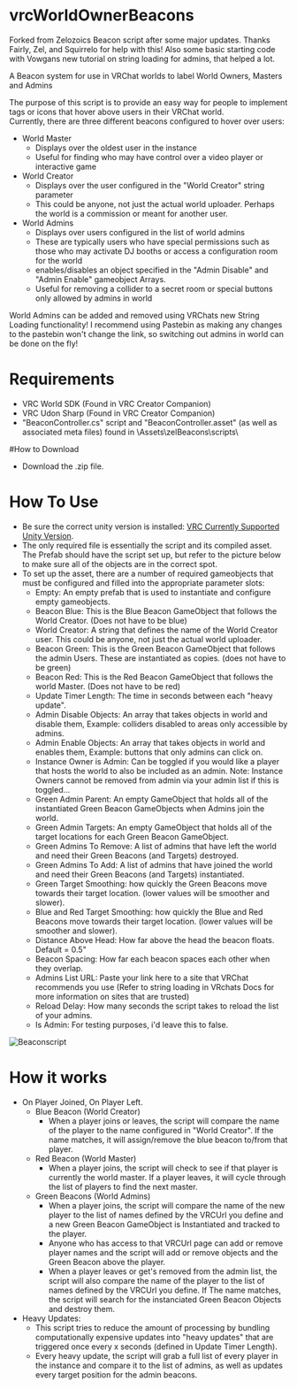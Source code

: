 # vrcWorldOwnerBeacons
Forked from Zelozoics Beacon script after some major updates. Thanks Fairly, Zel, and Squirrelo for help with this!
Also some basic starting code with Vowgans new tutorial on string loading for admins, that helped a lot.

A Beacon system for use in VRChat worlds to label World Owners, Masters and Admins

The purpose of this script is to provide an easy way for people to implement tags or icons that hover above users in their VRChat world.  
Currently, there are three different beacons configured to hover over users:  
  - World Master  
    - Displays over the oldest user in the instance  
    - Useful for finding who may have control over a video player or interactive game  
  - World Creator  
    - Displays over the user configured in the "World Creator" string parameter  
    - This could be anyone, not just the actual world uploader. Perhaps the world is a commission or meant for another user.  
  - World Admins  
    - Displays over users configured in the list of world admins  
    - These are typically users who have special permissions such as those who may activate DJ booths or access a configuration room for the world  
    - enables/disables an object specified in the "Admin Disable" and "Admin Enable" gameobject Arrays.  
    - Useful for removing a collider to a secret room or special buttons only allowed by admins in world
    
  World Admins can be added and removed using VRChats new String Loading functionality! I recommend using Pastebin as making any changes to the pastebin won't change the link, so switching out admins in world can be done on the fly! 

# Requirements
- VRC World SDK (Found in VRC Creator Companion)
- VRC Udon Sharp (Found in VRC Creator Companion)
- "BeaconController.cs" script and "BeaconController.asset" (as well as associated meta files) found in \Assets\zelBeacons\scripts\

#How to Download
- Download the .zip file.
# How To Use
- Be sure the correct unity version is installed: [VRC Currently Supported Unity Version](https://docs.vrchat.com/docs/current-unity-version).
- The only required file is essentially the script and its compiled asset. The Prefab should have the script set up, but refer to the picture below to make sure all of the objects are in the correct spot.
- To set up the asset, there are a number of required gameobjects that must be configured and filled into the appropriate parameter slots:
  - Empty: An empty prefab that is used to instantiate and configure empty gameobjects.
  - Beacon Blue: This is the Blue Beacon GameObject that follows the World Creator. (Does not have to be blue)
  - World Creator: A string that defines the name of the World Creator user. This could be anyone, not just the actual world uploader.
  - Beacon Green: This is the Green Beacon GameObject that follows the admin Users. These are instantiated as copies. (does not have to be green)
  - Beacon Red: This is the Red Beacon GameObject that follows the world Master. (Does not have to be red)
  - Update Timer Length: The time in seconds between each "heavy update".
  - Admin Disable Objects: An array that takes objects in world and disable them, Example: colliders disabled to areas only accessible by admins.
  - Admin Enable Objects: An array that takes objects in world and enables them, Example: buttons that only admins can click on.
  - Instance Owner is Admin: Can be toggled if you would like a player that hosts the world to also be included as an admin. Note: Instance Owners cannot be removed from admin via your admin list if this is toggled...
  - Green Admin Parent: An empty GameObject that holds all of the instantiated Green Beacon GameObjects when Admins join the world.
  - Green Admin Targets: An empty GameObject that holds all of the target locations for each Green Beacon GameObject.
  - Green Admins To Remove: A list of admins that have left the world and need their Green Beacons (and Targets) destroyed.
  - Green Admins To Add: A list of admins that have joined the world and need their Green Beacons (and Targets) instantiated.
  - Green Target Smoothing: how quickly the Green Beacons move towards their target location. (lower values will be smoother and slower).
  - Blue and Red Target Smoothing: how quickly the Blue and Red Beacons move towards their target location. (lower values will be smoother and slower).
  - Distance Above Head: How far above the head the beacon floats. Default = 0.5"
  - Beacon Spacing: How far each beacon spaces each other when they overlap.
  - Admins List URL: Paste your link here to a site that VRChat recommends you use (Refer to string loading in VRchats Docs for more information on sites that are trusted)
  - Reload Delay: How many seconds the script takes to reload the list of your admins.
  - Is Admin: For testing purposes, i'd leave this to false.


![Beaconscript](https://user-images.githubusercontent.com/94867482/230518876-2600acc4-f68a-4eaa-b0bc-4030e2c5ed1b.png)


# How it works
  - On Player Joined, On Player Left.
    - Blue Beacon (World Creator)
      - When a player joins or leaves, the script will compare the name of the player to the name configured in "World Creator". If the name matches, it will assign/remove the blue beacon to/from that player.
    - Red Beacon (World Master)
      - When a player joins, the script will check to see if that player is currently the world master. If a player leaves, it will cycle through the list of players to find the next master.
    - Green Beacons (World Admins)
      - When a player joins, the script will compare the name of the new player to the list of names defined by the VRCUrl you define and a new Green Beacon GameObject is Instantiated and tracked to the player.
      - Anyone who has access to that VRCUrl page can add or remove player names and the script will add or remove objects and the Green Beacon above the player.
      - When a player leaves or get's removed from the admin list, the script will also compare the name of the player to the list of names defined by the VRCUrl you define. If The name matches, the script will search for the instanciated Green Beacon Objects and destroy them.
  - Heavy Updates:
    - This script tries to reduce the amount of processing by bundling computationally expensive updates into "heavy updates" that are triggered once every x seconds (defined in Update Timer Length).
    - Every heavy update, the script will grab a full list of every player in the instance and compare it to the list of admins, as well as updates every target position for the admin beacons.
